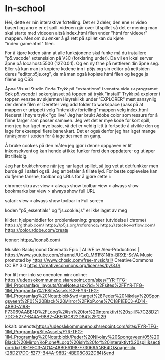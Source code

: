 # In-school
Hei, dette er min interaktive fortelling. Det er 2 deler, den ene er video basert og andre er et spill. videoen går over til spillet så det er mening man skal starte med videoen altså index.html filen under "html for videoer" mappen. Men om du ønker å gå rett på spillet kan du kjøre "index_game.html" filen.

For å kjøre koden sånn at alle funksjonene skal funke må du installere "p5.vscode" extensision på VSC (forklaring under). Da vil en lokal server åpne på localhost:5500 (127.0.0.1). Og en ny fane på nettleren din åpne seg. Eller så kan man jo kopiere kodene inn i p5js.org sin editor på nettsiden deres "editor.p5js.org", da må man også kopiere html filen og begge js filene og CSS

Åpne Visual Studio Code
Trykk på "extentions" i venstre side av programet
Søk p5.vscode i søkerglasset på toppen
så trykk "install"
Trykk på explorer i toppen venstre av skjermen
Høyreklikk under "EXPLORER" mest sansynlig der denne filen er
Deretter velg add folder to workspace (pass på at mappen er unippet)
velg "interaktiv fortelling" mappen
velg index.html
Nederst i høyre trykk "go live"
Jeg har brukt Adobe color som ressurs for å finne farger som passer sammen. Jeg vet det er mye kode for kort spill, men jeg har laget mye basic, så det er veldig lett å fortsette å utvikle den og lage for eksempel flere baner/kart. Det er også derfor jeg har laget mange funksjoner i steden for å lage det med en gang.

Å bruke cookies på den måten jeg gjør i denne oppgaven er litt inkonsekvent og kan hende at ikke funker fordi den oppdaterer og utløper litt tilfeldig.

Jeg har brukt chrome når jeg har laget spillet, så jeg vet at det funkker men burde gå i safari også. Jeg ambefaler å tillate lyd. For beste opplevelse kan du fjerne fanene, toolbar og URLs for å gjøre dette i:

chrome: skru av: view > always show toolbar view > always show bookmarks bar view > always show full URL

safari: view > always show toolbar in Full screen

koden "p5_essentials" og "js.cookie.js" er ikke laget av meg

klider: hjelpemiddler for problemløsning: grepper (utvidelse i chrome) https://github.com/ https://p5js.org/reference/ https://stackoverflow.com/ https://color.adobe.com/create

iconer: https://icons8.com/

Musikk: Background Cinematic Epic | ALIVE by Alex-Productions | https://www.youtube.com/channel/UCx0_M61F81Nfb-BRXE-SeVA Music promoted by https://www.chosic.com/free-music/all/ Creative Commons CC BY 3.0 https://creativecommons.org/licenses/by/3.0/

For litt mer info se onenoten min: online: https://udeoslokommuneno.sharepoint.com/sites/FYR-TFG-1IM_Programfag/_layouts/OneNote.aspx?id=%2Fsites%2FFYR-TFG-1IM_Programfag%2FSiteAssets%2FFYR-TFG-1IM_Programfag%20Notatblokk&wd=target%28Peder%20Nikolay%20Spongsveen%2F05%20Black%20Mirror%2FKoP.one%7C18F1EEC3-AD14-48B0-A198-F73069AABE4D%2FLoog%20ish%20for%20interaktivt%20spill%7C28D217DC-5277-B44A-98B2-4BE08C822D84%2F%29

lokalt: onenote:https://udeoslokommuneno.sharepoint.com/sites/FYR-TFG-1IM_Programfag/SiteAssets/FYR-TFG-1IM_Programfag%20Notatblokk/Peder%20Nikolay%20Spongsveen/05%20Black%20Mirror/KoP.one#Loog%20ish%20for%20interaktivt%20spill&section-id={18F1EEC3-AD14-48B0-A198-F73069AABE4D}&page-id={28D217DC-5277-B44A-98B2-4BE08C822D84}&end
